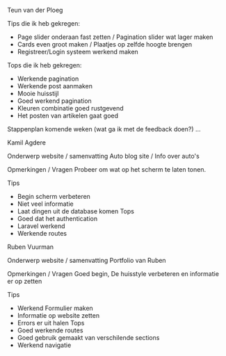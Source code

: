 Teun van der Ploeg

Tips die ik heb gekregen:
- Page slider onderaan fast zetten / Pagination slider wat lager maken
- Cards even groot maken / Plaatjes op zelfde hoogte brengen
- Registreer/Login systeem werkend maken
  
Tops die ik heb gekregen:
- Werkende pagination
- Werkende post aanmaken
- Mooie huisstijl
- Goed werkend pagination
- Kleuren combinatie goed rustgevend
- Het posten van artikelen gaat goed

Stappenplan komende weken (wat ga ik met de feedback doen?)
…


Kamil Agdere

Onderwerp website / samenvatting
Auto blog site / Info over auto's

Opmerkingen / Vragen
Probeer om wat op het scherm te laten tonen.

Tips
- Begin scherm verbeteren
- Niet veel informatie
- Laat dingen uit de database komen
Tops
- Goed dat het authentication
- Laravel werkend
- Werkende routes


Ruben Vuurman

Onderwerp website / samenvatting
Portfolio van Ruben

Opmerkingen / Vragen
Goed begin, De huisstyle verbeteren en informatie er op zetten 

Tips
- Werkend Formulier maken
- Informatie op website zetten
- Errors er uit halen
Tops
- Goed werkende routes
- Goed gebruik gemaakt van verschilende sections 
- Werkend navigatie
